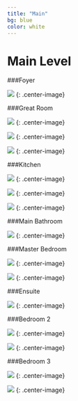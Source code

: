 ```yaml
---
title: "Main"
bg: blue
color: white
---
```


# Main Level

###Foyer

![](houseimg/Foyer1.jpg)
{: .center-image}

###Great Room

![](houseimg/Great1.jpg)
{: .center-image}

![](houseimg/Great2.jpg)
{: .center-image}

![](houseimg/Great3.jpg)
{: .center-image}

###Kitchen

![](houseimg/Kitchen1.jpg)
{: .center-image}

![](houseimg/Kitchen2.jpg)
{: .center-image}

![](houseimg/Kitchen3.jpg)
{: .center-image}

###Main Bathroom

![](houseimg/Mainbath1.jpg)
{: .center-image}

###Master Bedroom

![](houseimg/Master1.jpg)
{: .center-image}

![](houseimg/Master2.jpg)
{: .center-image}

###Ensuite

![](houseimg/Ensuite1.jpg)
{: .center-image}

###Bedroom 2

![](houseimg/Bedroom21.jpg)
{: .center-image}

![](houseimg/Bedroom22.jpg)
{: .center-image}

###Bedroom 3

![](houseimg/Bedroom31.jpg)
{: .center-image}

![](houseimg/Bedroom32.jpg)
{: .center-image}
